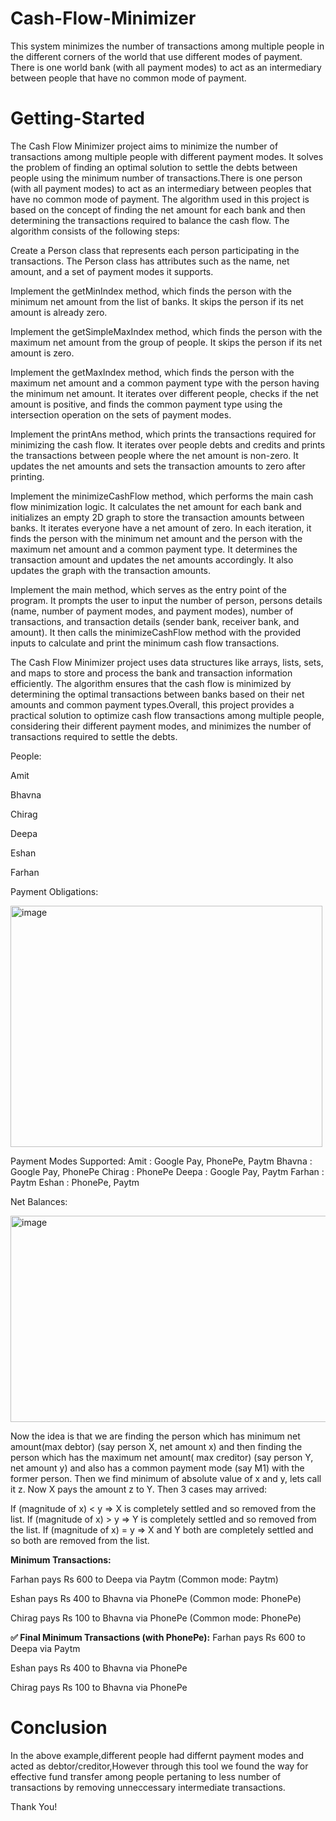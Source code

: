 # Cash-Flow-Minimizer
This system minimizes the number of transactions among multiple people in the different corners of the world that use different modes of payment. There is one world bank (with all payment modes) to act as an intermediary between people that have no common mode of payment. 

# Getting-Started
The Cash Flow Minimizer project aims to minimize the number of transactions among multiple people with different payment modes. It solves the problem of finding an optimal solution to settle the debts between people using the minimum number of transactions.There is one person (with all payment modes) to act as an intermediary between peoples that have no common mode of payment.
The algorithm used in this project is based on the concept of finding the net amount for each bank and then determining the transactions required to balance the cash flow. The algorithm consists of the following steps:


Create a Person class that represents each person participating in the transactions. The Person class has attributes such as the name, net amount, and a set of payment modes it supports.


Implement the getMinIndex method, which finds the person with the minimum net amount from the list of banks. It skips the person if its net amount is already zero.


Implement the getSimpleMaxIndex method, which finds the person with the maximum net amount from the group of people. It skips the person if its net amount is zero.


Implement the getMaxIndex method, which finds the person with the maximum net amount and a common payment type with the person having the minimum net amount. It iterates over different people, checks if the net amount is positive, and finds the common payment type using the intersection operation on the sets of payment modes.


Implement the printAns method, which prints the transactions required for minimizing the cash flow. It iterates over people debts and credits and prints the transactions between people where the net amount is non-zero. It updates the net amounts and sets the transaction amounts to zero after printing.


Implement the minimizeCashFlow method, which performs the main cash flow minimization logic. It calculates the net amount for each bank and initializes an empty 2D graph to store the transaction amounts between banks. It iterates everyone have a net amount of zero. In each iteration, it finds the person with the minimum net amount and the person with the maximum net amount and a common payment type. It determines the transaction amount and updates the net amounts accordingly. It also updates the graph with the transaction amounts.


Implement the main method, which serves as the entry point of the program. It prompts the user to input the number of person, persons details (name, number of payment modes, and payment modes), number of transactions, and transaction details (sender bank, receiver bank, and amount). It then calls the minimizeCashFlow method with the provided inputs to calculate and print the minimum cash flow transactions.


The Cash Flow Minimizer project uses data structures like arrays, lists, sets, and maps to store and process the bank and transaction information efficiently. The algorithm ensures that the cash flow is minimized by determining the optimal transactions between banks based on their net amounts and common payment types.Overall, this project provides a practical solution to optimize cash flow transactions among multiple people, considering their different payment modes, and minimizes the number of transactions required to settle the debts.

People:

Amit 

Bhavna

Chirag

Deepa

Eshan

Farhan

Payment Obligations:

<img width="499" height="386" alt="image" src="https://github.com/user-attachments/assets/240ae4e9-deba-40ab-8fcb-317a3b968d92" />


Payment Modes Supported:
Amit	: Google Pay, PhonePe, Paytm
Bhavna	: Google Pay, PhonePe
Chirag	: PhonePe
Deepa	: Google Pay, Paytm
Farhan	: Paytm
Eshan	: PhonePe, Paytm

Net Balances:


<img width="721" height="330" alt="image" src="https://github.com/user-attachments/assets/724ec529-5794-4a09-a895-a13ef3e8a6ac" />


Now the idea is that we are finding the person which has minimum net amount(max debtor) (say person X, net amount x) and then finding the person which has the maximum net amount( max creditor) (say person Y, net amount y) and also has a common payment mode (say M1) with the former person. Then we find minimum of absolute value of x and y, lets call it z.
Now X pays the amount z to Y. Then 3 cases may arrived:

If (magnitude of x) < y => X is completely settled and so removed from the list.
If (magnitude of x) > y => Y is completely settled and so removed from the list.
If (magnitude of x) = y => X and Y both are completely settled and so both are removed from the list.


**Minimum Transactions:**

Farhan pays Rs 600 to Deepa via Paytm
(Common mode: Paytm)

Eshan pays Rs 400 to Bhavna via PhonePe
(Common mode: PhonePe)

Chirag pays Rs 100 to Bhavna via PhonePe
(Common mode: PhonePe)

**✅ Final Minimum Transactions (with PhonePe):**
Farhan pays Rs 600 to Deepa via Paytm

Eshan pays Rs 400 to Bhavna via PhonePe

Chirag pays Rs 100 to Bhavna via PhonePe

# Conclusion
In the above example,different people had differnt payment modes and acted as debtor/creditor,However through this tool we found the way for effective fund transfer among people pertaning to less number of transactions by removing unneccessary intermediate transactions.

Thank You!

